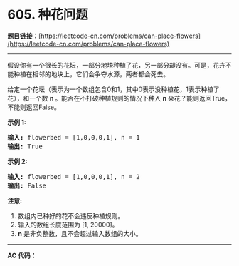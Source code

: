 # 605. 种花问题

**题目链接：**[https://leetcode-cn.com/problems/can-place-flowers](https://leetcode-cn.com/problems/can-place-flowers)

---

<div class="content__1Y2H">
 <div class="notranslate">
  <p>假设你有一个很长的花坛，一部分地块种植了花，另一部分却没有。可是，花卉不能种植在相邻的地块上，它们会争夺水源，两者都会死去。</p> 
  <p>给定一个花坛（表示为一个数组包含0和1，其中0表示没种植花，1表示种植了花），和一个数&nbsp;<strong>n&nbsp;</strong>。能否在不打破种植规则的情况下种入&nbsp;<strong>n&nbsp;</strong>朵花？能则返回True，不能则返回False。</p> 
  <p><strong>示例 1:</strong></p> 
  <pre class="language-text"><strong>输入:</strong> flowerbed = [1,0,0,0,1], n = 1
<strong>输出:</strong> True
</pre> 
  <p><strong>示例 2:</strong></p> 
  <pre class="language-text"><strong>输入:</strong> flowerbed = [1,0,0,0,1], n = 2
<strong>输出:</strong> False
</pre> 
  <p><strong>注意:</strong></p> 
  <ol> 
   <li>数组内已种好的花不会违反种植规则。</li> 
   <li>输入的数组长度范围为 [1, 20000]。</li> 
   <li><strong>n</strong> 是非负整数，且不会超过输入数组的大小。</li> 
  </ol> 
 </div>
</div>

---

**AC 代码：**

```java

```